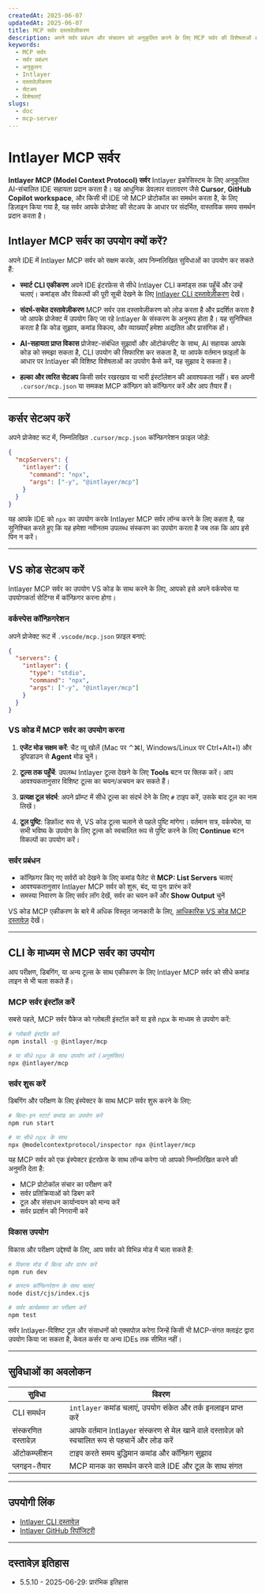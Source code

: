 ```yaml
---
createdAt: 2025-06-07
updatedAt: 2025-06-07
title: MCP सर्वर दस्तावेज़ीकरण
description: अपने सर्वर प्रबंधन और संचालन को अनुकूलित करने के लिए MCP सर्वर की विशेषताओं और सेटअप का अन्वेषण करें।
keywords:
  - MCP सर्वर
  - सर्वर प्रबंधन
  - अनुकूलन
  - Intlayer
  - दस्तावेज़ीकरण
  - सेटअप
  - विशेषताएँ
slugs:
  - doc
  - mcp-server
---
```


# Intlayer MCP सर्वर

**Intlayer MCP (Model Context Protocol) सर्वर** Intlayer इकोसिस्टम के लिए अनुकूलित AI-संचालित IDE सहायता प्रदान करता है। यह आधुनिक डेवलपर वातावरण जैसे **Cursor**, **GitHub Copilot workspace**, और किसी भी IDE जो MCP प्रोटोकॉल का समर्थन करता है, के लिए डिज़ाइन किया गया है, यह सर्वर आपके प्रोजेक्ट की सेटअप के आधार पर संदर्भित, वास्तविक समय समर्थन प्रदान करता है।

## Intlayer MCP सर्वर का उपयोग क्यों करें?

अपने IDE में Intlayer MCP सर्वर को सक्षम करके, आप निम्नलिखित सुविधाओं का उपयोग कर सकते हैं:

- **स्मार्ट CLI एकीकरण**
  अपने IDE इंटरफ़ेस से सीधे Intlayer CLI कमांड्स तक पहुँचें और उन्हें चलाएं। कमांड्स और विकल्पों की पूरी सूची देखने के लिए [Intlayer CLI दस्तावेज़ीकरण](https://github.com/aymericzip/intlayer/blob/main/docs/docs/hi/intlayer_cli.md) देखें।

- **संदर्भ-सचेत दस्तावेज़ीकरण**
  MCP सर्वर उस दस्तावेज़ीकरण को लोड करता है और प्रदर्शित करता है जो आपके प्रोजेक्ट में उपयोग किए जा रहे Intlayer के संस्करण के अनुरूप होता है। यह सुनिश्चित करता है कि कोड सुझाव, कमांड विकल्प, और व्याख्याएँ हमेशा अद्यतित और प्रासंगिक हों।

- **AI-सहायता प्राप्त विकास**
  प्रोजेक्ट-संबंधित सुझावों और ऑटोकंप्लीट के साथ, AI सहायक आपके कोड को समझा सकता है, CLI उपयोग की सिफारिश कर सकता है, या आपके वर्तमान फ़ाइलों के आधार पर Intlayer की विशिष्ट विशेषताओं का उपयोग कैसे करें, यह सुझाव दे सकता है।

- **हल्का और त्वरित सेटअप**
  किसी सर्वर रखरखाव या भारी इंस्टॉलेशन की आवश्यकता नहीं। बस अपनी `.cursor/mcp.json` या समकक्ष MCP कॉन्फ़िग को कॉन्फ़िगर करें और आप तैयार हैं।

---

## कर्सर सेटअप करें

अपने प्रोजेक्ट रूट में, निम्नलिखित `.cursor/mcp.json` कॉन्फ़िगरेशन फ़ाइल जोड़ें:

```json
{
  "mcpServers": {
    "intlayer": {
      "command": "npx",
      "args": ["-y", "@intlayer/mcp"]
    }
  }
}
```

यह आपके IDE को `npx` का उपयोग करके Intlayer MCP सर्वर लॉन्च करने के लिए कहता है, यह सुनिश्चित करते हुए कि यह हमेशा नवीनतम उपलब्ध संस्करण का उपयोग करता है जब तक कि आप इसे पिन न करें।

---

## VS कोड सेटअप करें

Intlayer MCP सर्वर का उपयोग VS कोड के साथ करने के लिए, आपको इसे अपने वर्कस्पेस या उपयोगकर्ता सेटिंग्स में कॉन्फ़िगर करना होगा।

### वर्कस्पेस कॉन्फ़िगरेशन

अपने प्रोजेक्ट रूट में `.vscode/mcp.json` फ़ाइल बनाएं:

```json
{
  "servers": {
    "intlayer": {
      "type": "stdio",
      "command": "npx",
      "args": ["-y", "@intlayer/mcp"]
    }
  }
}
```

### VS कोड में MCP सर्वर का उपयोग करना

1. **एजेंट मोड सक्षम करें**: चैट व्यू खोलें (Mac पर ⌃⌘I, Windows/Linux पर Ctrl+Alt+I) और ड्रॉपडाउन से **Agent** मोड चुनें।

2. **टूल्स तक पहुँचें**: उपलब्ध Intlayer टूल्स देखने के लिए **Tools** बटन पर क्लिक करें। आप आवश्यकतानुसार विशिष्ट टूल्स का चयन/अचयन कर सकते हैं।

3. **प्रत्यक्ष टूल संदर्भ**: अपने प्रॉम्प्ट में सीधे टूल्स का संदर्भ देने के लिए `#` टाइप करें, उसके बाद टूल का नाम लिखें।

4. **टूल पुष्टि**: डिफ़ॉल्ट रूप से, VS कोड टूल्स चलाने से पहले पुष्टि मांगेगा। वर्तमान सत्र, वर्कस्पेस, या सभी भविष्य के उपयोग के लिए टूल्स को स्वचालित रूप से पुष्टि करने के लिए **Continue** बटन विकल्पों का उपयोग करें।

### सर्वर प्रबंधन

- कॉन्फ़िगर किए गए सर्वरों को देखने के लिए कमांड पैलेट से **MCP: List Servers** चलाएं
- आवश्यकतानुसार Intlayer MCP सर्वर को शुरू, बंद, या पुनः प्रारंभ करें
- समस्या निवारण के लिए सर्वर लॉग देखें, सर्वर का चयन करें और **Show Output** चुनें

VS कोड MCP एकीकरण के बारे में अधिक विस्तृत जानकारी के लिए, [आधिकारिक VS कोड MCP दस्तावेज़](https://code.visualstudio.com/docs/copilot/chat/mcp-servers) देखें।

---

## CLI के माध्यम से MCP सर्वर का उपयोग

आप परीक्षण, डिबगिंग, या अन्य टूल्स के साथ एकीकरण के लिए Intlayer MCP सर्वर को सीधे कमांड लाइन से भी चला सकते हैं।

### MCP सर्वर इंस्टॉल करें

सबसे पहले, MCP सर्वर पैकेज को ग्लोबली इंस्टॉल करें या इसे npx के माध्यम से उपयोग करें:

```bash
# ग्लोबली इंस्टॉल करें
npm install -g @intlayer/mcp

# या सीधे npx के साथ उपयोग करें (अनुशंसित)
npx @intlayer/mcp
```

### सर्वर शुरू करें

डिबगिंग और परीक्षण के लिए इंस्पेक्टर के साथ MCP सर्वर शुरू करने के लिए:

```bash
# बिल्ट-इन स्टार्ट कमांड का उपयोग करें
npm run start

# या सीधे npx के साथ
npx @modelcontextprotocol/inspector npx @intlayer/mcp
```

यह MCP सर्वर को एक इंस्पेक्टर इंटरफ़ेस के साथ लॉन्च करेगा जो आपको निम्नलिखित करने की अनुमति देता है:

- MCP प्रोटोकॉल संचार का परीक्षण करें
- सर्वर प्रतिक्रियाओं को डिबग करें
- टूल और संसाधन कार्यान्वयन को मान्य करें
- सर्वर प्रदर्शन की निगरानी करें

### विकास उपयोग

विकास और परीक्षण उद्देश्यों के लिए, आप सर्वर को विभिन्न मोड में चला सकते हैं:

```bash
# विकास मोड में बिल्ड और प्रारंभ करें
npm run dev

# कस्टम कॉन्फ़िगरेशन के साथ चलाएं
node dist/cjs/index.cjs

# सर्वर कार्यक्षमता का परीक्षण करें
npm test
```

सर्वर Intlayer-विशिष्ट टूल और संसाधनों को एक्सपोज़ करेगा जिन्हें किसी भी MCP-संगत क्लाइंट द्वारा उपयोग किया जा सकता है, केवल कर्सर या अन्य IDEs तक सीमित नहीं।

---

## सुविधाओं का अवलोकन

| सुविधा              | विवरण                                                                                           |
| ------------------- | ----------------------------------------------------------------------------------------------- |
| CLI समर्थन          | `intlayer` कमांड चलाएं, उपयोग संकेत और तर्क इनलाइन प्राप्त करें                                 |
| संस्करणित दस्तावेज़ | आपके वर्तमान Intlayer संस्करण से मेल खाने वाले दस्तावेज़ को स्वचालित रूप से पहचानें और लोड करें |
| ऑटोकम्प्लीशन        | टाइप करते समय बुद्धिमान कमांड और कॉन्फ़िग सुझाव                                                 |
| प्लगइन-तैयार        | MCP मानक का समर्थन करने वाले IDE और टूल के साथ संगत                                             |

---

## उपयोगी लिंक

- [Intlayer CLI दस्तावेज़](https://github.com/aymericzip/intlayer/blob/main/docs/docs/hi/intlayer_cli.md)
- [Intlayer GitHub रिपॉजिटरी](https://github.com/aymericzip/intlayer)

---

## दस्तावेज़ इतिहास

- 5.5.10 - 2025-06-29: प्रारंभिक इतिहास
